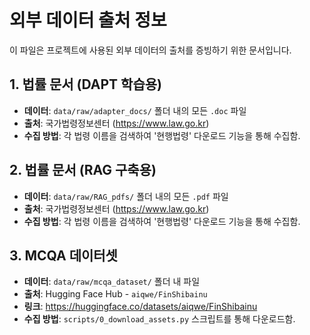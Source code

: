 # 외부 데이터 출처 정보

이 파일은 프로젝트에 사용된 외부 데이터의 출처를 증빙하기 위한 문서입니다.

## 1. 법률 문서 (DAPT 학습용)

- **데이터**: `data/raw/adapter_docs/` 폴더 내의 모든 `.doc` 파일
- **출처**: 국가법령정보센터 (https://www.law.go.kr)
- **수집 방법**: 각 법령 이름을 검색하여 '현행법령' 다운로드 기능을 통해 수집함.

## 2. 법률 문서 (RAG 구축용)

- **데이터**: `data/raw/RAG_pdfs/` 폴더 내의 모든 `.pdf` 파일
- **출처**: 국가법령정보센터 (https://www.law.go.kr)
- **수집 방법**: 각 법령 이름을 검색하여 '현행법령' 다운로드 기능을 통해 수집함.

## 3. MCQA 데이터셋

- **데이터**: `data/raw/mcqa_dataset/` 폴더 내 파일
- **출처**: Hugging Face Hub - `aiqwe/FinShibainu`
- **링크**: https://huggingface.co/datasets/aiqwe/FinShibainu
- **수집 방법**: `scripts/0_download_assets.py` 스크립트를 통해 다운로드함.
